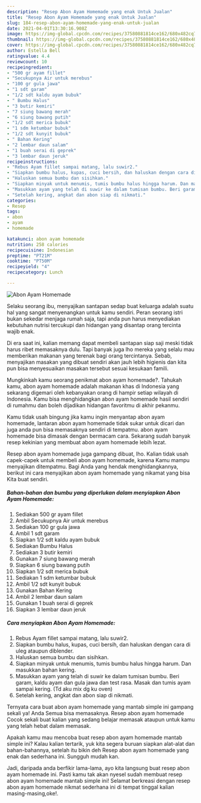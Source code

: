 ```yaml
---
description: "Resep Abon Ayam Homemade yang enak Untuk Jualan"
title: "Resep Abon Ayam Homemade yang enak Untuk Jualan"
slug: 184-resep-abon-ayam-homemade-yang-enak-untuk-jualan
date: 2021-04-01T13:30:16.908Z
image: https://img-global.cpcdn.com/recipes/37580881814ce162/680x482cq70/abon-ayam-homemade-foto-resep-utama.jpg
thumbnail: https://img-global.cpcdn.com/recipes/37580881814ce162/680x482cq70/abon-ayam-homemade-foto-resep-utama.jpg
cover: https://img-global.cpcdn.com/recipes/37580881814ce162/680x482cq70/abon-ayam-homemade-foto-resep-utama.jpg
author: Estella Bell
ratingvalue: 4.4
reviewcount: 10
recipeingredient:
- "500 gr ayam fillet"
- "Secukupnya Air untuk merebus"
- "100 gr gula jawa"
- "1 sdt garam"
- "1/2 sdt kaldu ayam bubuk"
- " Bumbu Halus"
- "3 butir kemiri"
- "7 siung bawang merah"
- "6 siung bawang putih"
- "1/2 sdt merica bubuk"
- "1 sdm ketumbar bubuk"
- "1/2 sdt kunyit bubuk"
- " Bahan Kering"
- "2 lembar daun salam"
- "1 buah serai di geprek"
- "3 lembar daun jeruk"
recipeinstructions:
- "Rebus Ayam fillet sampai matang, lalu suwir2."
- "Siapkan bumbu halus, kupas, cuci bersih, dan haluskan dengan cara di uleg ataupun diblender."
- "Haluskan semua bumbu dan sisihkan."
- "Siapkan minyak untuk menumis, tumis bumbu halus hingga harum. Dan masukkan bahan kering."
- "Masukkan ayam yang telah di suwir ke dalam tumisan bumbu. Beri garam, kaldu ayam dan gula jawa dan test rasa. Masak dan tumis ayam sampai kering. (Td aku mix dg ku oven)"
- "Setelah kering, angkat dan abon siap di nikmati."
categories:
- Resep
tags:
- abon
- ayam
- homemade

katakunci: abon ayam homemade 
nutrition: 258 calories
recipecuisine: Indonesian
preptime: "PT21M"
cooktime: "PT50M"
recipeyield: "4"
recipecategory: Lunch

---
```



![Abon Ayam Homemade](https://img-global.cpcdn.com/recipes/37580881814ce162/680x482cq70/abon-ayam-homemade-foto-resep-utama.jpg)

Selaku seorang ibu, menyajikan santapan sedap buat keluarga adalah suatu hal yang sangat menyenangkan untuk kamu sendiri. Peran seorang istri bukan sekedar menjaga rumah saja, tapi anda pun harus menyediakan kebutuhan nutrisi tercukupi dan hidangan yang disantap orang tercinta wajib enak.

Di era  saat ini, kalian memang dapat membeli santapan siap saji meski tidak harus ribet memasaknya dulu. Tapi banyak juga lho mereka yang selalu mau memberikan makanan yang terenak bagi orang tercintanya. Sebab, menyajikan masakan yang dibuat sendiri akan jauh lebih higienis dan kita pun bisa menyesuaikan masakan tersebut sesuai kesukaan famili. 



Mungkinkah kamu seorang penikmat abon ayam homemade?. Tahukah kamu, abon ayam homemade adalah makanan khas di Indonesia yang sekarang digemari oleh kebanyakan orang di hampir setiap wilayah di Indonesia. Kamu bisa menghidangkan abon ayam homemade hasil sendiri di rumahmu dan boleh dijadikan hidangan favoritmu di akhir pekanmu.

Kamu tidak usah bingung jika kamu ingin menyantap abon ayam homemade, lantaran abon ayam homemade tidak sukar untuk dicari dan juga anda pun bisa memasaknya sendiri di tempatmu. abon ayam homemade bisa dimasak dengan bermacam cara. Sekarang sudah banyak resep kekinian yang membuat abon ayam homemade lebih lezat.

Resep abon ayam homemade juga gampang dibuat, lho. Kalian tidak usah capek-capek untuk membeli abon ayam homemade, karena Kamu mampu menyajikan ditempatmu. Bagi Anda yang hendak menghidangkannya, berikut ini cara menyajikan abon ayam homemade yang nikamat yang bisa Kita buat sendiri.

<!--inarticleads1-->

##### Bahan-bahan dan bumbu yang diperlukan dalam menyiapkan Abon Ayam Homemade:

1. Sediakan 500 gr ayam fillet
1. Ambil Secukupnya Air untuk merebus
1. Sediakan 100 gr gula jawa
1. Ambil 1 sdt garam
1. Siapkan 1/2 sdt kaldu ayam bubuk
1. Sediakan  Bumbu Halus
1. Sediakan 3 butir kemiri
1. Gunakan 7 siung bawang merah
1. Siapkan 6 siung bawang putih
1. Siapkan 1/2 sdt merica bubuk
1. Sediakan 1 sdm ketumbar bubuk
1. Ambil 1/2 sdt kunyit bubuk
1. Gunakan  Bahan Kering
1. Ambil 2 lembar daun salam
1. Gunakan 1 buah serai di geprek
1. Siapkan 3 lembar daun jeruk




<!--inarticleads2-->

##### Cara menyiapkan Abon Ayam Homemade:

1. Rebus Ayam fillet sampai matang, lalu suwir2.
1. Siapkan bumbu halus, kupas, cuci bersih, dan haluskan dengan cara di uleg ataupun diblender.
1. Haluskan semua bumbu dan sisihkan.
1. Siapkan minyak untuk menumis, tumis bumbu halus hingga harum. Dan masukkan bahan kering.
1. Masukkan ayam yang telah di suwir ke dalam tumisan bumbu. Beri garam, kaldu ayam dan gula jawa dan test rasa. Masak dan tumis ayam sampai kering. (Td aku mix dg ku oven)
1. Setelah kering, angkat dan abon siap di nikmati.




Ternyata cara buat abon ayam homemade yang mantab simple ini gampang sekali ya! Anda Semua bisa memasaknya. Resep abon ayam homemade Cocok sekali buat kalian yang sedang belajar memasak ataupun untuk kamu yang telah hebat dalam memasak.

Apakah kamu mau mencoba buat resep abon ayam homemade mantab simple ini? Kalau kalian tertarik, yuk kita segera buruan siapkan alat-alat dan bahan-bahannya, setelah itu bikin deh Resep abon ayam homemade yang enak dan sederhana ini. Sungguh mudah kan. 

Jadi, daripada anda berfikir lama-lama, ayo kita langsung buat resep abon ayam homemade ini. Pasti kamu tak akan nyesel sudah membuat resep abon ayam homemade mantab simple ini! Selamat berkreasi dengan resep abon ayam homemade nikmat sederhana ini di tempat tinggal kalian masing-masing,oke!.

